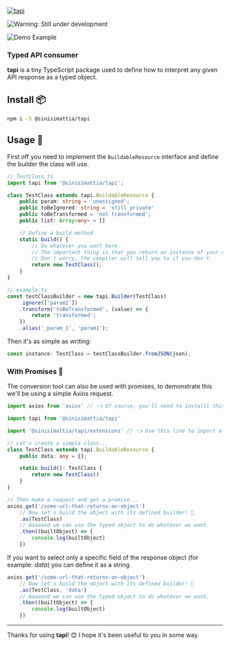 
<a href="https://tapi.js.org" style="display: block">
	<img src="https://i.ibb.co/Wx0wt2X/tapi-logo.png" alt="tapi" />
</a>

![Warning: Still under development](https://img.shields.io/badge/Warning-Still%20under%20development-orange)

<img src="https://i.ibb.co/7ChsKf4/carbon.png" alt="Demo Example" style="display: block; margin-left: auto" />

### **Typed** API consumer

**tapi** is a tiny TypeScript package used to define how to interpret any given API response as a typed object.

## Install 📦
```bash
npm i -S @sinisimattia/tapi
```

## Usage 🚀

First off you need to implement the `BuildableResource` interface and define the builder the class will use.

```TypeScript
// TestClass.ts
import tapi from '@sinisimattia/tapi';

class TestClass extends tapi.BuildableResource {
	public param: string = 'unassigned';
	public toBeIgnored: string = 'still private'
	public toBeTransformed = 'not transformed';
	public list: Array<any> = []

	// Define a build method
	static build() {
		// Do whatever you want here.
		// The important thing is that you return an instance of your class.
		// Don't worry, the compiler will tell you to if you don't.
		return new TestClass();
	}
}

// example.ts
const testClassBuilder = new tapi.Builder(TestClass)
	.ignore(['param2'])
	.transform('toBeTransformed', (value) => {
		return 'transformed';
	})
	.alias('_param_1', 'param1');
```

Then it's as simple as writing:
```TypeScript
const instance: TestClass = testClassBuilder.fromJSON(json);
```

### With Promises 🤞

The conversion tool can also be used with promises, to demonstrate this we'll be using a simple Axios request.

```TypeScript
import axios from 'axios' // 👈 Of course, you'll need to installl this

import tapi from '@sinisimattia/tapi'

import '@sinisimattia/tapi/extensions' // 👈 Use this line to import all the extended functionalities of core types

// Let's create a simple class...
class TestClass extends tapi.BuildableResource {
	public data: any = {};

	static build(): TestClass {
		return new TestClass()
	}
}

// Then make a request and get a promise...
axios.get('/some-url-that-returns-an-object')
	// Now let's build the object with its defined builder! 🎉
	.as(TestClass)
	// Aaaaand we can use the typed object to do whatever we want.
	.then((builtObject) => {
		console.log(builtObject)
	})
```

If you want to select only a specific field of the response object (for example: *data*) you can define it as a string.

```TypeScript
axios.get('/some-url-that-returns-an-object')
	// Now let's build the object with its defined builder! 🎉
	.as(TestClass, 'data')
	// Aaaaand we can use the typed object to do whatever we want.
	.then((builtObject) => {
		console.log(builtObject)
	})
```

___

Thanks for using **tapi**! 😊 I hope it's been useful to you in some way.
